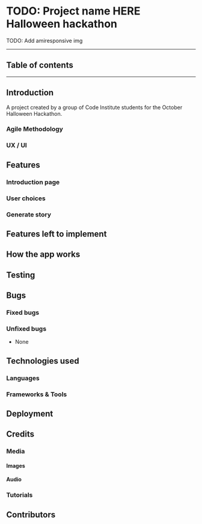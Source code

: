 # TODO: Project name HERE<br>Halloween hackathon

TODO: Add amiresponsive img

<hr>

## Table of contents




<hr>

## Introduction


A project created by a group of Code Institute students for the October Halloween Hackathon.

### Agile Methodology

### UX / UI




## Features




### Introduction page

### User choices

### Generate story


## Features left to implement




## How the app works

## Testing

## Bugs

### Fixed bugs


### Unfixed bugs
- None


## Technologies used

### Languages

### Frameworks & Tools

## Deployment

## Credits

### Media

#### Images


#### Audio


### Tutorials


## Contributors